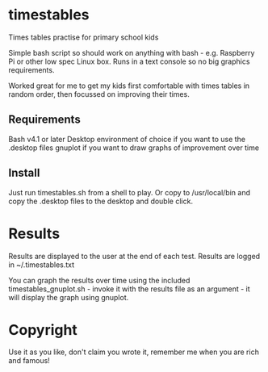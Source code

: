 # timestables
Times tables practise for primary school kids

Simple bash script so should work on anything with bash - e.g. Raspberry Pi or other low spec Linux box.  Runs in a text console so no big graphics requirements.

Worked great for me to get my kids first comfortable with times tables in random order, then focussed on improving their times.

## Requirements

Bash v4.1 or later
Desktop environment of choice if you want to use the .desktop files
gnuplot if you want to draw graphs of improvement over time

## Install

Just run timestables.sh from a shell to play.
Or copy to /usr/local/bin and copy the .desktop files to the desktop and double click.

# Results

Results are displayed to the user at the end of each test.
Results are logged in ~/.timestables.txt

You can graph the results over time using the included timestables_gnuplot.sh - invoke it with the results file as an argument - it will display the graph using gnuplot.

# Copyright

Use it as you like, don't claim you wrote it, remember me when you are rich and famous!
